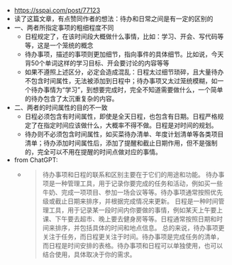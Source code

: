 - https://sspai.com/post/77123
- 读了这篇文章，有点赞同作者的想法：待办和日常之间是有一定的区别的
- 一、两者所指定事项的粗细程度不同
	- 日程规定了，在该时间段大概做什么事情，比如：学习、开会、写代码等等，这是一个笼统的概念
	- 待办事项，描述的事项则更加细节，指向事件的具体细节。比如说，今天背50个单词这样的学习目标、开会要讨论的内容等等
	- 如果不遵照上述区分，必定会造成混乱：日程太过细节琐碎，且大量待办不包含时间属性，无法被添加到日程中；待办事项又太过笼统模糊，如一个待办事情为“学习”，到想要完成时，完全不知道需要做什么，一个简单的待办包含了太沉重复杂的内容。
- 二、两者的时间属性的目的不一致
	- 日程必须包含有时间属性，即使是全天日程，也包含有日期。日程严格规定了在指定时间应该做什么，大概率不得不做。日程是对时间的规划。
	- 待办则不必须包含时间属性，如买菜待办清单、年度计划清单等各类项目清单；待办添加时间属性后，添加了提醒和截止日期作用，但不是强制的，完全可以不用在提醒的时间点做对应的事情。
- from ChatGPT:
	- > 待办事项和日程的联系和区别主要在于它们的用途和功能。
	  待办事项是一种管理工具，用于记录你要完成的任务和活动，例如买一些牛奶、完成一项项目、参加一场会议等等。待办事项通常按照优先级或截止日期来排序，并根据完成情况来更新。
	  日程是一种时间管理工具，用于记录某一段时间内你要做的事情，例如某天上午要上课、下午要去超市、晚上要去健身房等等。日程通常按照日期和时间来排序，并包括具体的时间和地点信息。
	  总的来说，待办事项更关注于任务，而日程更关注于时间。待办事项是完成任务的清单，而日程是时间安排的表格。待办事项和日程可以单独使用，也可以结合使用，具体取决于你的需求。